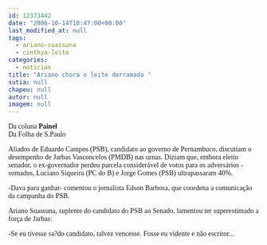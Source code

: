 ```yaml
---
id: 12373442
date: "2006-10-14T10:47:00+00:00"
last_modified_at: null
tags:
  - ariano-suassuna
  - cinthya-leite
categories:
  - noticias
title: "Ariano chora o leite derramado "
sutia: null
chapeu: null
autor: null
imagem: null
---
```

<p><P><FONT face=Verdana>Da coluna <STRONG>Painel</STRONG><BR>Da Folha de S.Paulo</FONT></P></p>
<p><P><FONT face=Verdana>Aliados de Eduardo Campos (PSB), candidato ao governo de Pernambuco, discutiam o desempenho de Jarbas Vasconcelos (PMDB) nas urnas. Diziam que, embora eleito senador, o ex-governador perdeu parcela considerável de votos para os adversários -somados, Luciano Siqueira (PC do B) e Jorge Gomes (PSB) ultrapassaram 40%.</FONT></P></p>
<p><P><FONT face=Verdana>-Dava para ganhar- comentou o jornalista Edson Barbosa, que coordena a comunicação da campanha do PSB.</FONT></P></p>
<p><P><FONT face=Verdana>Ariano Suassuna, suplente do candidato do PSB ao Senado, lamentou ter superestimado a força de Jarbas:</FONT></P></p>
<p><P><FONT face=Verdana>-Se eu tivesse sa?do candidato, talvez vencesse. Fosse eu vidente e não escritor...</FONT></P> </p>
